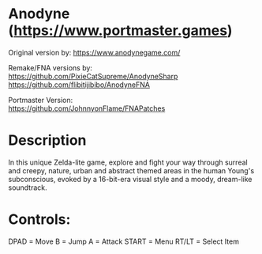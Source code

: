 Anodyne (https://www.portmaster.games) 
=========================

Original version by:
https://www.anodynegame.com/

Remake/FNA versions by:
https://github.com/PixieCatSupreme/AnodyneSharp
https://github.com/flibitijibibo/AnodyneFNA

Portmaster Version: 	
https://github.com/JohnnyonFlame/FNAPatches
	
Description 
===========
In this unique Zelda-lite game, explore and fight your way through surreal and
creepy, nature, urban and abstract themed areas in the human Young's
subconscious, evoked by a 16-bit-era visual style and a moody, dream-like
soundtrack.
 
Controls:
=============

DPAD		= Move
B           = Jump
A           = Attack
START       = Menu
RT/LT       = Select Item